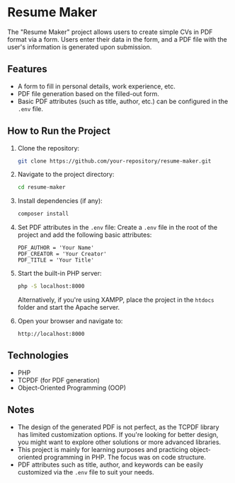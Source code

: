 # Resume Maker

The "Resume Maker" project allows users to create simple CVs in PDF format via a form. Users enter their data in the form, and a PDF file with the user's information is generated upon submission.

## Features

- A form to fill in personal details, work experience, etc.
- PDF file generation based on the filled-out form.
- Basic PDF attributes (such as title, author, etc.) can be configured in the `.env` file.

## How to Run the Project

1. Clone the repository:
    ```bash
    git clone https://github.com/your-repository/resume-maker.git
    ```

2. Navigate to the project directory:
    ```bash
    cd resume-maker
    ```

3. Install dependencies (if any):
    ```bash
    composer install
    ```

4. Set PDF attributes in the `.env` file:
    Create a `.env` file in the root of the project and add the following basic attributes:
    ```
    PDF_AUTHOR = 'Your Name'
    PDF_CREATOR = 'Your Creator'
    PDF_TITLE = 'Your Title'
    ```

5. Start the built-in PHP server:
    ```bash
    php -S localhost:8000
    ```
    Alternatively, if you're using XAMPP, place the project in the `htdocs` folder and start the Apache server.

6. Open your browser and navigate to:
    ```
    http://localhost:8000
    ```

## Technologies

- PHP
- TCPDF (for PDF generation)
- Object-Oriented Programming (OOP)

## Notes

- The design of the generated PDF is not perfect, as the TCPDF library has limited customization options. If you're looking for better design, you might want to explore other solutions or more advanced libraries.
- This project is mainly for learning purposes and practicing object-oriented programming in PHP. The focus was on code structure.
- PDF attributes such as title, author, and keywords can be easily customized via the `.env` file to suit your needs.
